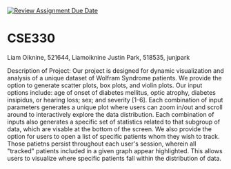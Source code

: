 [![Review Assignment Due Date](https://classroom.github.com/assets/deadline-readme-button-22041afd0340ce965d47ae6ef1cefeee28c7c493a6346c4f15d667ab976d596c.svg)](https://classroom.github.com/a/20FWPQk8)
# CSE330
Liam Oiknine, 521644, Liamoiknine
Justin Park, 518535, junjpark

Description of Project: Our project is designed for dynamic visualization and analysis of a unique dataset of Wolfram Syndrome patients. We provide the option to generate scatter plots, box plots, and violin plots. Our input options include: age of onset of diabetes mellitus, optic atrophy, diabetes insipidus, or hearing loss; sex; and severity [1-6]. Each combination of input parameters generates a unique plot where users can zoom in/out and scroll around to interactively explore the data distribution. Each combination of inputs also generates a specific set of statistics related to that subgroup of data, which are visable at the bottom of the screen. We also provide the option for users to open a list of specific patients whom they wish to track. Those patietns persist throughout each user's session, wherein all "tracked" patients included in a given graph appear highlighted. This allows users to visualize where specific patients fall within the distribution of data.

